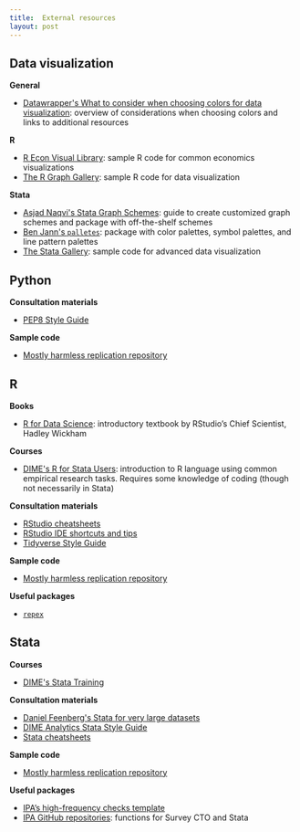 ```yaml
---
title:  External resources
layout: post
---
```


## Data visualization

**General**

- [Datawrapper's What to consider when choosing colors for data visualization](https://blog.datawrapper.de/colors/): overview of considerations when choosing colors and links to additional resources

**R**

- [R Econ Visual Library](https://worldbank.github.io/r-econ-visual-library/index.html): sample R code for common economics visualizations
- [The R Graph Gallery](https://r-graph-gallery.com/index.html): sample R code for data visualization

**Stata**

- [Asjad Naqvi's Stata Graph Schemes](https://medium.com/the-stata-guide/stata-schemes-5ef99d099585): guide to create customized graph schemes and package with off-the-shelf schemes
- [Ben Jann's `palletes`](http://repec.sowi.unibe.ch/stata/palettes/index.html): package with color palettes, symbol palettes, and line pattern palettes
- [The Stata Gallery](https://medium.com/the-stata-gallery): sample code for advanced data visualization

## Python

**Consultation materials**
- [PEP8 Style Guide](https://peps.python.org/pep-0008/)

**Sample code**
- [Mostly harmless replication repository](https://github.com/vikjam/mostly-harmless-replication)

## R

**Books**
- [R for Data Science](https://r4ds.had.co.nz/): introductory textbook by RStudio’s Chief Scientist, Hadley Wickham 

**Courses**
- [DIME's R for Stata Users](https://osf.io/86g3b/): introduction to R language using common empirical research tasks. Requires some knowledge of coding (though not necessarily in Stata)

**Consultation materials**
- [RStudio cheatsheets](https://www.rstudio.com/resources/cheatsheets/)
- [RStudio IDE shortcuts and tips](https://appsilon.com/rstudio-shortcuts-and-tips/)
- [Tidyverse Style Guide](https://style.tidyverse.org/)

**Sample code**
- [Mostly harmless replication repository](https://github.com/vikjam/mostly-harmless-replication)

**Useful packages**
- [`repex`](https://reprex.tidyverse.org/)

## Stata

**Courses**
- [DIME's Stata Training](https://github.com/worldbank/dime-stata-training)

**Consultation materials**
- [Daniel Feenberg's Stata for very large datasets](https://www.nber.org/stata/efficient/)
- [DIME Analytics Stata Style Guide](https://worldbank.github.io/dime-data-handbook/coding.html#the-dime-analytics-stata-style-guide)
- [Stata cheatsheets](https://www.stata.com/bookstore/stata-cheat-sheets/)

**Sample code**
- [Mostly harmless replication repository](https://github.com/vikjam/mostly-harmless-replication)

**Useful packages**
- [IPA’s high-frequency checks template](https://github.com/PovertyAction/high-frequency-checks)
- [IPA GitHub repositories](https://github.com/PovertyAction): functions for Survey CTO and Stata

